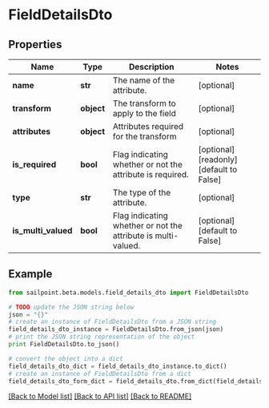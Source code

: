 # FieldDetailsDto


## Properties

Name | Type | Description | Notes
------------ | ------------- | ------------- | -------------
**name** | **str** | The name of the attribute. | [optional] 
**transform** | **object** | The transform to apply to the field | [optional] 
**attributes** | **object** | Attributes required for the transform | [optional] 
**is_required** | **bool** | Flag indicating whether or not the attribute is required. | [optional] [readonly] [default to False]
**type** | **str** | The type of the attribute. | [optional] 
**is_multi_valued** | **bool** | Flag indicating whether or not the attribute is multi-valued. | [optional] [default to False]

## Example

```python
from sailpoint.beta.models.field_details_dto import FieldDetailsDto

# TODO update the JSON string below
json = "{}"
# create an instance of FieldDetailsDto from a JSON string
field_details_dto_instance = FieldDetailsDto.from_json(json)
# print the JSON string representation of the object
print FieldDetailsDto.to_json()

# convert the object into a dict
field_details_dto_dict = field_details_dto_instance.to_dict()
# create an instance of FieldDetailsDto from a dict
field_details_dto_form_dict = field_details_dto.from_dict(field_details_dto_dict)
```
[[Back to Model list]](../README.md#documentation-for-models) [[Back to API list]](../README.md#documentation-for-api-endpoints) [[Back to README]](../README.md)


